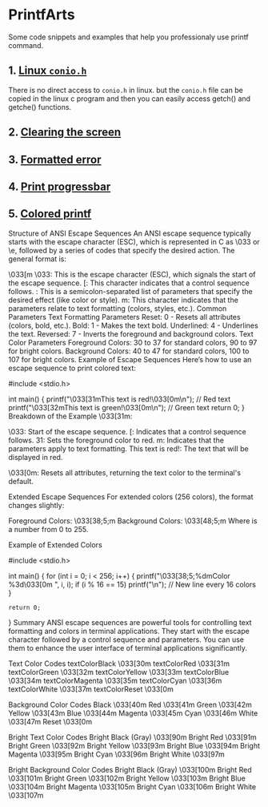 # PrintfArts
Some code snippets and examples that help you professionaly use printf command.
## 1. [Linux `conio.h`](linux_conio/conio.h)
There is no direct access to `conio.h` in linux. but the `conio.h` file can be copied in the linux c program and then you can easily access getch() and getche() functions.

## 2. [Clearing the screen](clear_screen.c)

## 3. [Formatted error](formatted_error_function.c)

## 4. [Print progressbar](print_progressbar.c)

## 5. [Colored printf](colored_printf.c)


Structure of ANSI Escape Sequences
An ANSI escape sequence typically starts with the escape character (ESC), which is represented in C as \033 or \e, followed by a series of codes that specify the desired action. The general format is:

\033[<parameters>m
\033: This is the escape character (ESC), which signals the start of the escape sequence.
[: This character indicates that a control sequence follows.
<parameters>: This is a semicolon-separated list of parameters that specify the desired effect (like color or style).
m: This character indicates that the parameters relate to text formatting (colors, styles, etc.).
Common Parameters
Text Formatting Parameters
Reset: 0 - Resets all attributes (colors, bold, etc.).
Bold: 1 - Makes the text bold.
Underlined: 4 - Underlines the text.
Reversed: 7 - Inverts the foreground and background colors.
Text Color Parameters
Foreground Colors: 30 to 37 for standard colors, 90 to 97 for bright colors.
Background Colors: 40 to 47 for standard colors, 100 to 107 for bright colors.
Example of Escape Sequences
Here’s how to use an escape sequence to print colored text:

#include <stdio.h>

int main() {
    printf("\033[31mThis text is red!\033[0m\n"); // Red text
    printf("\033[32mThis text is green!\033[0m\n"); // Green text
    return 0;
}
Breakdown of the Example
\033[31m:

\033: Start of the escape sequence.
[: Indicates that a control sequence follows.
31: Sets the foreground color to red.
m: Indicates that the parameters apply to text formatting.
This text is red!: The text that will be displayed in red.

\033[0m:
Resets all attributes, returning the text color to the terminal's default.

Extended Escape Sequences
For extended colors (256 colors), the format changes slightly:

Foreground Colors: \033[38;5;<n>m
Background Colors: \033[48;5;<n>m
Where <n> is a number from 0 to 255.

Example of Extended Colors

#include <stdio.h>

int main() {
    for (int i = 0; i < 256; i++) {
        printf("\033[38;5;%dmColor %3d\033[0m ", i, i);
        if (i % 16 == 15) printf("\n"); // New line every 16 colors
    }
    
    return 0;
}
Summary
ANSI escape sequences are powerful tools for controlling text formatting and colors in terminal applications.
They start with the escape character followed by a control sequence and parameters.
You can use them to enhance the user interface of terminal applications significantly.



Text Color Codes
textColorBlack	\033[30m
textColorRed	\033[31m
textColorGreen	\033[32m
textColorYellow	\033[33m
textColorBlue	\033[34m
textColorMagenta	\033[35m
textColorCyan	\033[36m
textColorWhite	\033[37m
textColorReset	\033[0m


Background Color Codes
Black	\033[40m
Red	\033[41m
Green	\033[42m
Yellow	\033[43m
Blue	\033[44m
Magenta	\033[45m
Cyan	\033[46m
White	\033[47m
Reset	\033[0m



Bright Text Color Codes
Bright Black (Gray)	\033[90m
Bright Red	\033[91m
Bright Green	\033[92m
Bright Yellow	\033[93m
Bright Blue	\033[94m
Bright Magenta	\033[95m
Bright Cyan	\033[96m
Bright White	\033[97m


Bright Background Color Codes
Bright Black (Gray)	\033[100m
Bright Red	\033[101m
Bright Green	\033[102m
Bright Yellow	\033[103m
Bright Blue	\033[104m
Bright Magenta	\033[105m
Bright Cyan	\033[106m
Bright White	\033[107m
